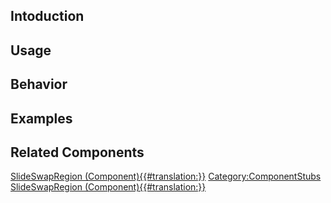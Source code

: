 <languages></languages> <translate>

## Intoduction

## Usage

## Behavior

## Examples

## Related Components

</translate>

[SlideSwapRegion
(Component){{#translation:}}](Category:Components{{#translation:}} "wikilink")
[Category:ComponentStubs](Category:ComponentStubs "wikilink")
[SlideSwapRegion
(Component){{#translation:}}](Category:Components:UIX:Utility{{#translation:}} "wikilink")